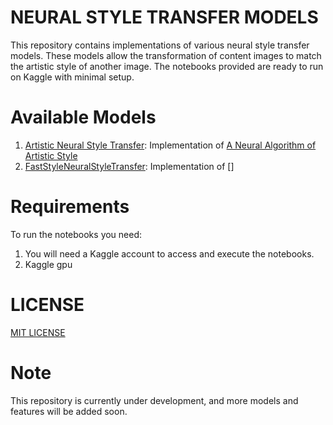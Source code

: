 # NEURAL STYLE TRANSFER MODELS
This repository contains implementations of various neural style transfer models.
These models allow the transformation of content images to match the artistic style of another image.
The notebooks provided are ready to run on Kaggle with minimal setup.

# Available Models
1. [Artistic Neural Style Transfer](): Implementation of [A Neural Algorithm of Artistic Style](https://arxiv.org/abs/1508.06576)
2. [FastStyleNeuralStyleTransfer](): Implementation of []

# Requirements
To run the notebooks you need:
1. You will need a Kaggle account to access and execute the notebooks.
2. Kaggle gpu

# LICENSE

[MIT LICENSE](LICENSE)

# Note
This repository is currently under development, and more models and features will be added soon.
